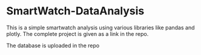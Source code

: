 # SmartWatch-DataAnalysis

This is a simple smartwatch analysis using various libraries like pandas and plotly.
The complete project is given as a link in the repo.

The database is uploaded in the repo
